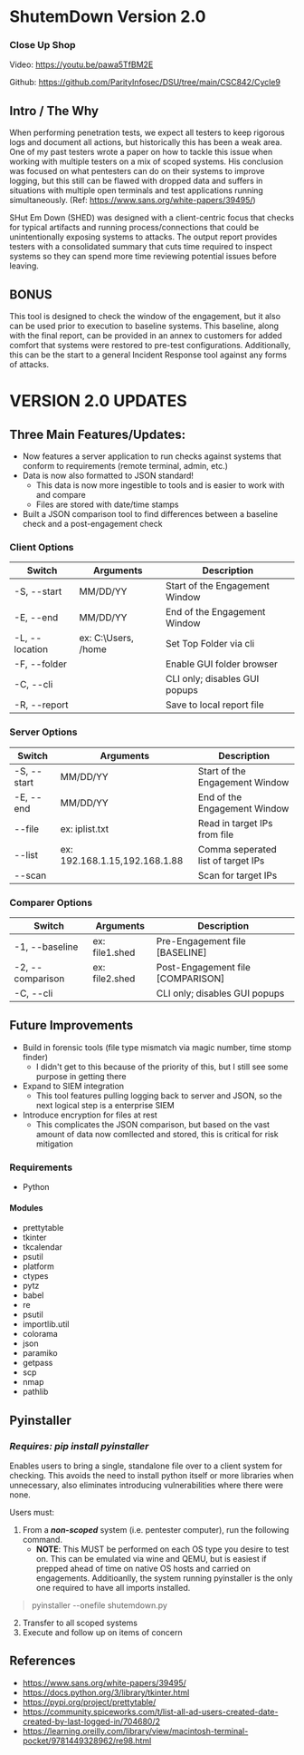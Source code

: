 # ShutemDown Version 2.0
### Close Up Shop

Video: https://youtu.be/pawa5TfBM2E

Github: https://github.com/ParityInfosec/DSU/tree/main/CSC842/Cycle9

## Intro / The Why
When performing penetration tests, we expect all testers to keep rigorous logs and document all actions, but historically this has been a weak area. One of my past testers wrote a paper on how to tackle this issue when working with multiple testers on a mix of scoped systems.  His conclusion was focused on what pentesters can do on their systems to improve logging, but this still can be flawed with dropped data and suffers in situations with multiple open terminals and test applications running simultaneously. 
(Ref: https://www.sans.org/white-papers/39495/)

SHut Em Down (SHED) was designed with a client-centric focus that checks for typical artifacts and running process/connections that could be unintentionally exposing systems to attacks. The output report provides testers with a consolidated summary that cuts time required to inspect systems so they can spend more time reviewing potential issues before leaving.

## BONUS
This tool is designed to check the window of the engagement, but it also can be used prior to execution to baseline systems. This baseline, along with the final report, can be provided in an annex to customers for added comfort that systems were restored to pre-test configurations. Additionally, this can be the start to a general Incident Response tool against any forms of attacks.

# VERSION 2.0 UPDATES

## Three Main Features/Updates:
- Now features a server application to run checks against systems that conform to requirements (remote terminal, admin, etc.)
- Data is now also formatted to JSON standard!
   - This data is now more ingestible to tools and is easier to work with and compare
   - Files are stored with date/time stamps
- Built a JSON comparison tool to find differences between a baseline check and a post-engagement check


### Client Options
| Switch | Arguments |  Description |
| ------- | ------ | ----------- |
|  \-S, --start  | MM/DD/YY | Start of the Engagement Window |
|  \-E, --end  | MM/DD/YY | End of the Engagement Window |
|  \-L, --location | ex: C:\Users, /home | Set Top Folder via cli | 
|  \-F, --folder |  | Enable GUI folder browser |
|  \-C, --cli |  | CLI only; disables GUI popups |
|  \-R, --report |  | Save to local report file |

### Server Options
| Switch | Arguments |  Description |
| ------- | ------ | ----------- |
|  \-S, --start  | MM/DD/YY | Start of the Engagement Window |
|  \-E, --end  | MM/DD/YY | End of the Engagement Window |
|  --file | ex: iplist.txt | Read in target IPs from file | 
|  --list | ex: 192.168.1.15,192.168.1.88 | Comma seperated list of target IPs |
|  --scan |  | Scan for target IPs  |

### Comparer Options
| Switch | Arguments |  Description |
| ------- | ------ | ----------- |
|  \-1, --baseline  | ex: file1.shed | Pre-Engagement file [BASELINE] |
|  \-2, --comparison  | ex: file2.shed | Post-Engagement file [COMPARISON] |
|  \-C, --cli |  | CLI only; disables GUI popups | 


## Future Improvements
- Build in forensic tools (file type mismatch via magic number, time stomp finder)
   - I didn't get to this because of the priority of this, but I still see some purpose in getting there
- Expand to SIEM integration
   - This tool features pulling logging back to server and JSON, so the next logical step is a enterprise SIEM
- Introduce encryption for files at rest
   - This complicates the JSON comparison, but based on the vast amount of data now comllected and stored, this is critical for risk mitigation

### Requirements
- Python
#### Modules
- prettytable
- tkinter
- tkcalendar
- psutil
- platform
- ctypes
- pytz
- babel
- re
- psutil
- importlib.util
- colorama
- json
- paramiko
- getpass
- scp
- nmap
- pathlib


## Pyinstaller
### *Requires: pip install pyinstaller*

Enables users to bring a single, standalone file over to a client system for checking. This avoids the need to install python itself or more libraries when unnecessary, also eliminates introducing vulnerabilities where there were none.

Users must:
1. From a __*non-scoped*__ system (i.e. pentester computer), run the following command.
   - **NOTE**: This MUST be performed on each OS type you desire to test on. This can be emulated via wine and QEMU, but is easiest if prepped ahead of time on native OS hosts and carried on engagements. Additioanlly, the system running pyinstaller is the only one required to have all imports installed.

> pyinstaller --onefile shutemdown.py

2. Transfer to all scoped systems
3. Execute and follow up on items of concern

## References
- https://www.sans.org/white-papers/39495/
- https://docs.python.org/3/library/tkinter.html
- https://pypi.org/project/prettytable/
- https://community.spiceworks.com/t/list-all-ad-users-created-date-created-by-last-logged-in/704680/2
- https://learning.oreilly.com/library/view/macintosh-terminal-pocket/9781449328962/re98.html
